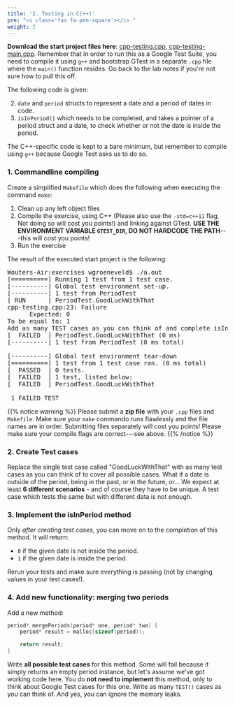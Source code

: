 ```yaml
---
title: '2. Testing in C(++)'
pre: "<i class='fas fa-pen-square'></i> "
weight: 2
---
```


**Download the start project files here**: [cpp-testing.cpp](/exercises/cpp-testing.cpp), [cpp-testing-main.cpp](/exercises/cpp-testing-main.cpp). Remember that in order to run this as a Google Test Suite, you need to compile it using `g++` and bootstrap GTest in a separate `.cpp` file where the `main()` function resides. Go back to the lab notes if you're not sure how to pull this off.

The following code is given:

2. `date` and `period` structs to represent a date and a period of dates in code.
1. `isInPeriod()` which needs to be completed, and takes a pointer of a period struct and a date, to check whether or not the date is inside the period. 

The C++-specific code is kept to a bare minimum, but remember to compile using `g++` because Google Test asks us to do so.

### 1. Commandline compiling

Create a simplified `Makefile` which does the following when executing the command `make`:

1. Clean up any left object files
2. Compile the exercise, using C++ (Please also use the `-std=c++11` flag. Not doing so will cost you points!) and linking against GTest. **USE THE ENVIRONMENT VARIABLE `GTEST_DIR`, DO NOT HARDCODE THE PATH**---this will cost you points!
3. Run the exercise

The result of the executed start project is the following:

<pre>
Wouters-Air:exercises wgroeneveld$ ./a.out
[==========] Running 1 test from 1 test case.
[----------] Global test environment set-up.
[----------] 1 test from PeriodTest
[ RUN      ] PeriodTest.GoodLuckWithThat
cpp-testing.cpp:23: Failure
      Expected: 0
To be equal to: 1
Add as many TEST cases as you can think of and complete isInPeriod()!
[  FAILED  ] PeriodTest.GoodLuckWithThat (0 ms)
[----------] 1 test from PeriodTest (0 ms total)

[----------] Global test environment tear-down
[==========] 1 test from 1 test case ran. (0 ms total)
[  PASSED  ] 0 tests.
[  FAILED  ] 1 test, listed below:
[  FAILED  ] PeriodTest.GoodLuckWithThat

 1 FAILED TEST
</pre>

{{% notice warning %}}
Please submit a **zip file** with your `.cpp` files and `Makefile`. Make sure your `make` commando runs flawlessly and the file names are in order. Submitting files separately will cost you points! Please make sure your compile flags are correct---see above.
{{% /notice %}}


### 2. Create Test cases

Replace the single test case called "GoodLuckWithThat" with as many test cases as you can think of to cover all possible cases. What if a date is outside of the period, being in the past, or in the future, or... We expect at least **6 different scenarios** - and of course they have to be unique. A test case which tests the same but with different data is not enough. 

### 3. Implement the isInPeriod method

Only _after creating test cases_, you can move on to the completion of this method. It will return:

- `0` if the given date is not inside the period.
- `1` if the given date is inside the period.

Rerun your tests and make sure everything is passing (not by changing values in your test cases!).

### 4. Add new functionality: merging two periods

Add a new method:

```C
period* mergePeriods(period* one, period* two) {
    period* result = malloc(sizeof(period));

    return result;
}
```

Write **all possible test cases** for this method. Some will fail because it simply returns an empty period instance, but let's assume we've got working code here. You do **not need to implement** this method, only to think about Google Test cases for this one. Write as many `TEST()` cases as you can think of. And yes, you can ignore the memory leaks.

